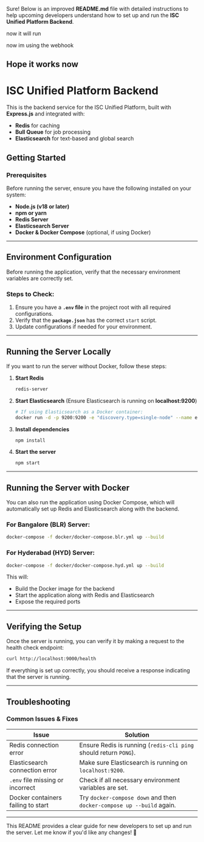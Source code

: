 Sure! Below is an improved **README.md** file with detailed instructions to help upcoming developers understand how to set up and run the **ISC Unified Platform Backend**.

now it will run

now im using the webhook 

Hope it works now
---

# **ISC Unified Platform Backend**

This is the backend service for the ISC Unified Platform, built with **Express.js** and integrated with:
- **Redis** for caching
- **Bull Queue** for job processing
- **Elasticsearch** for text-based and global search

## **Getting Started**

### **Prerequisites**
Before running the server, ensure you have the following installed on your system:
- **Node.js (v18 or later)**
- **npm or yarn**
- **Redis Server**
- **Elasticsearch Server**
- **Docker & Docker Compose** (optional, if using Docker)

---

## **Environment Configuration**
Before running the application, verify that the necessary environment variables are correctly set.

### **Steps to Check:**
1. Ensure you have a **`.env` file** in the project root with all required configurations.
2. Verify that the **`package.json`** has the correct `start` script.
3. Update configurations if needed for your environment.

---

## **Running the Server Locally**
If you want to run the server without Docker, follow these steps:

1. **Start Redis**  
   ```sh
   redis-server
   ```

2. **Start Elasticsearch** (Ensure Elasticsearch is running on **localhost:9200**)  
   ```sh
   # If using Elasticsearch as a Docker container:
   docker run -d -p 9200:9200 -e "discovery.type=single-node" --name elasticsearch docker.elastic.co/elasticsearch/elasticsearch:7.17.0
   ```

3. **Install dependencies**  
   ```sh
   npm install
   ```

4. **Start the server**  
   ```sh
   npm start
   ```

---

## **Running the Server with Docker**
You can also run the application using Docker Compose, which will automatically set up Redis and Elasticsearch along with the backend.

### **For Bangalore (BLR) Server:**
```sh
docker-compose -f docker/docker-compose.blr.yml up --build
```

### **For Hyderabad (HYD) Server:**
```sh
docker-compose -f docker/docker-compose.hyd.yml up --build
```

This will:
- Build the Docker image for the backend
- Start the application along with Redis and Elasticsearch
- Expose the required ports

---

## **Verifying the Setup**
Once the server is running, you can verify it by making a request to the health check endpoint:

```sh
curl http://localhost:9000/health
```
If everything is set up correctly, you should receive a response indicating that the server is running.

---

## **Troubleshooting**
### **Common Issues & Fixes**
| Issue | Solution |
|--------|---------|
| Redis connection error | Ensure Redis is running (`redis-cli ping` should return `PONG`). |
| Elasticsearch connection error | Make sure Elasticsearch is running on `localhost:9200`. |
| `.env` file missing or incorrect | Check if all necessary environment variables are set. |
| Docker containers failing to start | Try `docker-compose down` and then `docker-compose up --build` again. |

---

This README provides a clear guide for new developers to set up and run the server. Let me know if you'd like any changes! 🚀
